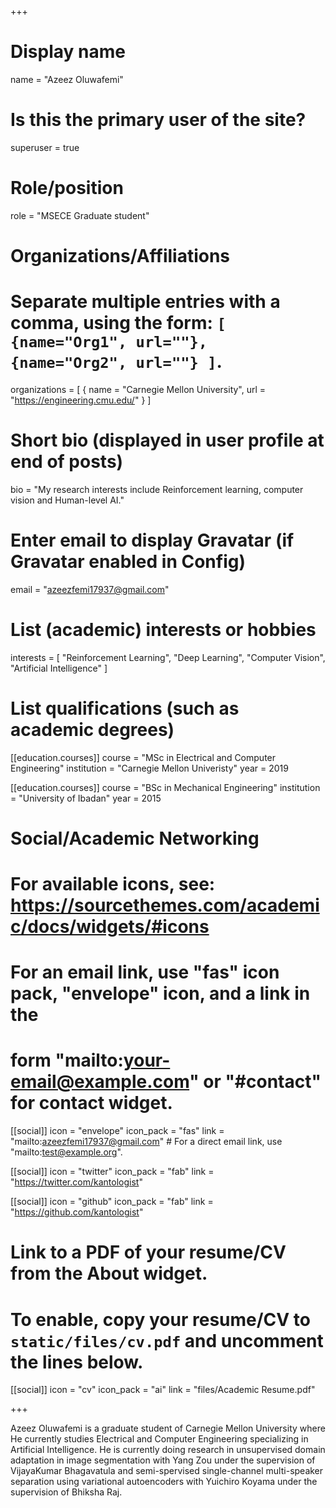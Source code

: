 +++
# Display name
name = "Azeez Oluwafemi"

# Is this the primary user of the site?
superuser = true

# Role/position
role = "MSECE Graduate student"

# Organizations/Affiliations
#   Separate multiple entries with a comma, using the form: `[ {name="Org1", url=""}, {name="Org2", url=""} ]`.
organizations = [ { name = "Carnegie Mellon University", url = "https://engineering.cmu.edu/" } ]

# Short bio (displayed in user profile at end of posts)
bio = "My research interests include Reinforcement learning, computer vision and Human-level AI."

# Enter email to display Gravatar (if Gravatar enabled in Config)
email = "azeezfemi17937@gmail.com"

# List (academic) interests or hobbies
interests = [
  "Reinforcement Learning",
  "Deep Learning",
  "Computer Vision",
  "Artificial Intelligence"
]

# List qualifications (such as academic degrees)
[[education.courses]]
  course = "MSc in Electrical and Computer Engineering"
  institution = "Carnegie Mellon Univeristy"
  year = 2019

[[education.courses]]
  course = "BSc in Mechanical Engineering"
  institution = "University of Ibadan"
  year = 2015

# Social/Academic Networking
# For available icons, see: https://sourcethemes.com/academic/docs/widgets/#icons
#   For an email link, use "fas" icon pack, "envelope" icon, and a link in the
#   form "mailto:your-email@example.com" or "#contact" for contact widget.

[[social]]
  icon = "envelope"
  icon_pack = "fas"
  link = "mailto:azeezfemi17937@gmail.com"  # For a direct email link, use "mailto:test@example.org".

[[social]]
  icon = "twitter"
  icon_pack = "fab"
  link = "https://twitter.com/kantologist"


[[social]]
  icon = "github"
  icon_pack = "fab"
  link = "https://github.com/kantologist"

# Link to a PDF of your resume/CV from the About widget.
# To enable, copy your resume/CV to `static/files/cv.pdf` and uncomment the lines below.
 [[social]]
   icon = "cv"
   icon_pack = "ai"
   link = "files/Academic Resume.pdf"

+++

Azeez Oluwafemi is a graduate student of Carnegie Mellon University where He currently studies Electrical and Computer Engineering specializing in Artificial Intelligence. He is currently doing research in unsupervised domain adaptation in image segmentation with Yang Zou under the supervision of VijayaKumar Bhagavatula and semi-spervised single-channel multi-speaker separation using variational autoencoders with Yuichiro Koyama under the supervision of Bhiksha Raj. 
